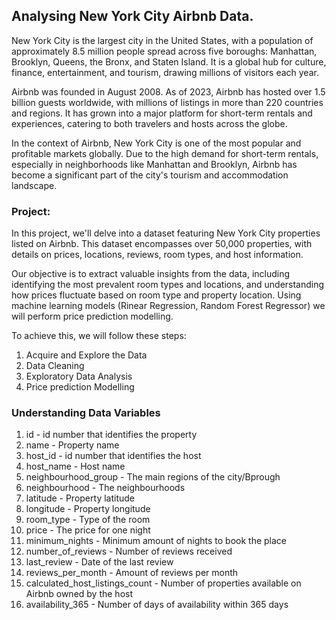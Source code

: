## Analysing New York City Airbnb Data.

New York City is the largest city in the United States, with a population of approximately 8.5 million people spread across five boroughs: Manhattan, Brooklyn, Queens, the Bronx, and Staten Island. It is a global hub for culture, finance, entertainment, and tourism, drawing millions of visitors each year.

Airbnb was founded in August 2008. As of 2023, Airbnb has hosted over 1.5 billion guests worldwide, with millions of listings in more than 220 countries and regions. It has grown into a major platform for short-term rentals and experiences, catering to both travelers and hosts across the globe.

In the context of Airbnb, New York City is one of the most popular and profitable markets globally. Due to the high demand for short-term rentals, especially in neighborhoods like Manhattan and Brooklyn, Airbnb has become a significant part of the city's tourism and accommodation landscape.

### Project:

In this project, we'll delve into a dataset featuring New York City properties listed on Airbnb. This dataset encompasses over 50,000 properties, with details on prices, locations, reviews, room types, and host information.

Our objective is to extract valuable insights from the data, including identifying the most prevalent room types and locations, and understanding how prices fluctuate based on room type and property location. Using machine learning models (Rinear Regression, Random Forest Regressor) we will perform price prediction modelling.

To achieve this, we will follow these steps:
1. Acquire and Explore the Data
2. Data Cleaning
3. Exploratory Data Analysis
4. Price prediction Modelling

### Understanding Data Variables

1. id - id number that identifies the property
2. name - Property name
3. host_id - id number that identifies the host
4. host_name - Host name
5. neighbourhood_group - The main regions of the city/Bprough
6. neighbourhood - The neighbourhoods
7. latitude - Property latitude
8. longitude - Property longitude
9. room_type - Type of the room
10. price - The price for one night
11. minimum_nights - Minimum amount of nights to book the place
12. number_of_reviews - Number of reviews received
13. last_review - Date of the last review
14. reviews_per_month - Amount of reviews per month
15. calculated_host_listings_count - Number of properties available on Airbnb owned by the host
16. availability_365 - Number of days of availability within 365 days
